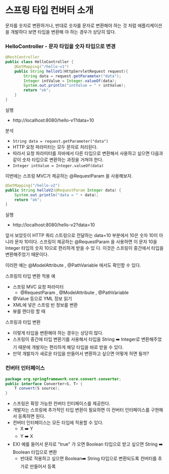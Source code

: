
# 스프링 타입 컨버터 소개

문자를 숫자로 변환하거나, 반대로 숫자를 문자로 변환해야 하는 것 처럼 애플리케이션을 개발하다 보면 타입을 변환해
야 하는 경우가 상당히 많다.

### HelloController - 문자 타입을 숫자 타입으로 변경
```java
@RestController
public class HelloController {
    @GetMapping("/hello-v1")
    public String helloV1(HttpServletRequest request){
        String data = request.getParameter("data");
        Integer intValue = Integer.valueOf(data);
        System.out.println("intValue = " + intValue);
        return "ok";
    }
}
```

실행
- http://localhost:8080/hello-v1?data=10

분석
- ```String data = request.getParameter("data")```
- HTTP 요청 파라미터는 모두 문자로 처리된다.
- 따라서 요청 파라미터를 자바에서 다른 타입으로 변환해서 사용하고 싶으면 다음과 같이 숫자 타입으로 변환하는 과정을 거쳐야 한다.
- ```Integer intValue = Integer.valueOf(data)```

이번에는 스프링 MVC가 제공하는 @RequestParam 을 사용해보자.
```java
@GetMapping("/hello-v2")
public String helloV2(@RequestParam Integer data) {
    System.out.println("data = " + data);
    return "ok";
}
```

실행
- http://localhost:8080/hello-v2?data=10

앞서 보았듯이 HTTP 쿼리 스트링으로 전달하는 data=10 부분에서 10은 숫자 10이 아니라 문자 10이다.
스프링이 제공하는 @RequestParam 을 사용하면 이 문자 10을 Integer 타입의 숫자 10으로 편리하게 받을 수 있
다. 이것은 스프링이 중간에서 타입을 변환해주었기 때문이다.

이러한 예는 @ModelAttribute , @PathVariable 에서도 확인할 수 있다.

스프링의 타입 변환 적용 예
- 스프링 MVC 요청 파라미터
  - @RequestParam , @ModelAttribute , @PathVariable
- @Value 등으로 YML 정보 읽기
- XML에 넣은 스프링 빈 정보를 변환
- 뷰를 렌더링 할 때

스프링과 타입 변환
- 이렇게 타입을 변환해야 하는 경우는 상당히 많다.
- 스프링이 중간에 타입 변환기를 사용해서 타입을 String ➡️ Integer로 변환해주었기 때문에 개발자는 편리하게 해당 타입을 바로 받을 수 있다.
- 만약 개발자가 새로운 타입을 만들어서 변환하고 싶으면 어떻게 하면 될까?

### 컨버터 인터페이스
```java
package org.springframework.core.convert.converter;
public interface Converter<S, T> {
    T convert(S source);
}
```
- 스프링은 확장 가능한 컨버터 인터페이스를 제공한다.
- 개발자는 스프링에 추가적인 타입 변환이 필요하면 이 컨버터 인터페이스를 구현해서 등록하면 된다.
- 컨버터 인터페이스는 모든 타입에 적용할 수 있다. 
  - X ➡️ Y
  - Y ➡️ X
- EX) 예를 들어서 문자로 "true" 가 오면 Boolean 타입으로 받고 싶으면 String ➡️ Boolean 타입으로 변환
  - 반대로 적용하고 싶으면 Boolean➡️ String 타입으로 변환되도록 컨버터를 추가로 만들어서 등록





